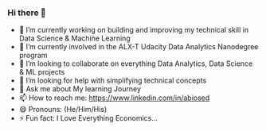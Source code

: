 ### Hi there 👋


- 🔭 I’m currently working on building and improving my technical skill in Data Science & Machine Learning
- 🌱 I’m currently involved in the ALX-T Udacity Data Analytics Nanodegree program
- 👯 I’m looking to collaborate on everything Data Analytics, Data Science & ML projects
- 🤔 I’m looking for help with simplifying technical concepts
- 💬 Ask me about My learning Journey
- 📫 How to reach me: https://www.linkedin.com/in/abiosed
- 😄 Pronouns: (He/Him/His)
- ⚡ Fun fact: I Love Everything Economics...
